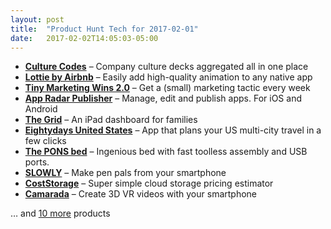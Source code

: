 ```yaml
---
layout: post
title:  "Product Hunt Tech for 2017-02-01"
date:   2017-02-02T14:05:03-05:00
---
```


* **[Culture Codes](https://www.producthunt.com/posts/culture-codes?utm_campaign=producthunt-api&utm_medium=api&utm_source=Application%3A+Daily+Digest+RSS+%28ID%3A+3202%29)** – Company culture decks aggregated all in one place
* **[Lottie by Airbnb](https://www.producthunt.com/posts/lottie-by-airbnb?utm_campaign=producthunt-api&utm_medium=api&utm_source=Application%3A+Daily+Digest+RSS+%28ID%3A+3202%29)** – Easily add high-quality animation to any native app
* **[Tiny Marketing Wins 2.0](https://www.producthunt.com/posts/tiny-marketing-wins-2-0?utm_campaign=producthunt-api&utm_medium=api&utm_source=Application%3A+Daily+Digest+RSS+%28ID%3A+3202%29)** – Get a (small) marketing tactic every week
* **[App Radar Publisher](https://www.producthunt.com/posts/app-radar-publisher?utm_campaign=producthunt-api&utm_medium=api&utm_source=Application%3A+Daily+Digest+RSS+%28ID%3A+3202%29)** – Manage, edit and publish apps. For iOS and Android
* **[The Grid](https://www.producthunt.com/posts/the-grid-4?utm_campaign=producthunt-api&utm_medium=api&utm_source=Application%3A+Daily+Digest+RSS+%28ID%3A+3202%29)** – An iPad dashboard for families
* **[Eightydays United States](https://www.producthunt.com/posts/eightydays-united-states?utm_campaign=producthunt-api&utm_medium=api&utm_source=Application%3A+Daily+Digest+RSS+%28ID%3A+3202%29)** – App that plans your US multi-city travel in a few clicks
* **[The PONS bed](https://www.producthunt.com/posts/the-pons-bed?utm_campaign=producthunt-api&utm_medium=api&utm_source=Application%3A+Daily+Digest+RSS+%28ID%3A+3202%29)** – Ingenious bed with fast toolless assembly and USB ports.
* **[SLOWLY](https://www.producthunt.com/posts/slowly-2?utm_campaign=producthunt-api&utm_medium=api&utm_source=Application%3A+Daily+Digest+RSS+%28ID%3A+3202%29)** – Make pen pals from your smartphone
* **[CostStorage](https://www.producthunt.com/posts/coststorage?utm_campaign=producthunt-api&utm_medium=api&utm_source=Application%3A+Daily+Digest+RSS+%28ID%3A+3202%29)** – Super simple cloud storage pricing estimator
* **[Camarada](https://www.producthunt.com/posts/camarada?utm_campaign=producthunt-api&utm_medium=api&utm_source=Application%3A+Daily+Digest+RSS+%28ID%3A+3202%29)** – Create 3D VR videos with your smartphone

… and [10 more](https://www.producthunt.com/tech) products